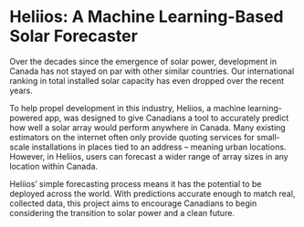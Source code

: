 # Heliios: A Machine Learning-Based Solar Forecaster

Over the decades since the emergence of solar power, development in Canada has not stayed on par with other similar countries. Our international ranking in total installed solar capacity has even dropped over the recent years.

To help propel development in this industry, Heliios, a machine learning-powered app, was designed to give Canadians a tool to accurately predict how well a solar array would perform anywhere in Canada. Many existing estimators on the internet often only provide quoting services for small-scale installations in places tied to an address – meaning urban locations. However, in Heliios, users can forecast a wider range of array sizes in any location within Canada.

Heliios’ simple forecasting process means it has the potential to be deployed across the world. With predictions accurate enough to match real, collected data, this project aims to encourage Canadians to begin considering the transition to solar power and a clean future.
